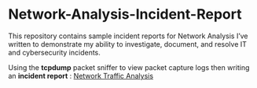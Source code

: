 # Network-Analysis-Incident-Report
This repository contains sample incident reports for Network Analysis I’ve written to demonstrate my ability to investigate, document, and resolve IT and cybersecurity incidents.  

Using the **tcpdump** packet sniffer to view packet capture logs then writing an **incident report** : [Network Traffic Analysis](Network_Analysis_report.docx)
